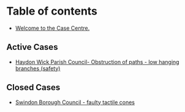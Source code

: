 # Table of contents

* [Welcome to the Case Centre.](README.md)

## Active Cases

* [Haydon Wick Parish Council- Obstruction of paths - low hanging branches (safety)](active-cases/haydon-wick-parish-council-obstruction-of-paths-low-hanging-branches-safety.md)

## Closed Cases

* [Swindon Borough Council - faulty tactile cones](closed-cases/swindon-borough-council-faulty-tactile-cones.md)
